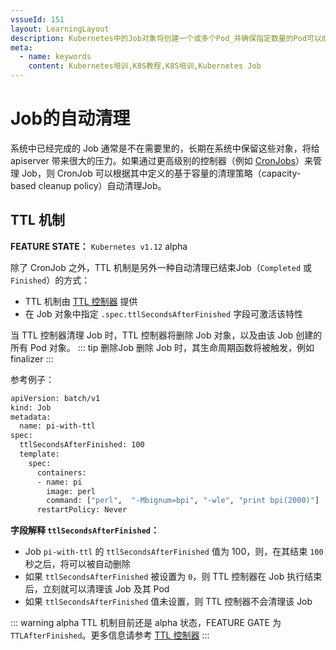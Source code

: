 ```yaml
---
vssueId: 151
layout: LearningLayout
description: Kubernetes中的Job对象将创建一个或多个Pod_并确保指定数量的Pod可以成功执行到进程正常结束_本文描述如何自动清理已经结束的Pod
meta:
  - name: keywords
    content: Kubernetes培训,K8S教程,K8S培训,Kubernetes Job
---
```


# Job的自动清理

<AdSenseTitle>

</AdSenseTitle>

系统中已经完成的 Job 通常是不在需要里的，长期在系统中保留这些对象，将给 apiserver 带来很大的压力。如果通过更高级别的控制器（例如 [CronJobs](../wl-cronjob/)）来管理 Job，则 CronJob 可以根据其中定义的基于容量的清理策略（capacity-based cleanup policy）自动清理Job。

## TTL 机制

**FEATURE STATE：** `Kubernetes v1.12` <Badge type="warning">alpha</Badge>

除了 CronJob 之外，TTL 机制是另外一种自动清理已结束Job（`Completed` 或 `Finished`）的方式：
* TTL 机制由 [TTL 控制器](../wl-ttl/) 提供
* 在 Job 对象中指定 `.spec.ttlSecondsAfterFinished` 字段可激活该特性

当 TTL 控制器清理 Job 时，TTL 控制器将删除 Job 对象，以及由该 Job 创建的所有 Pod 对象。
::: tip 删除Job
删除 Job 时，其生命周期函数将被触发，例如 finalizer
:::

参考例子：

``` sh {6}
apiVersion: batch/v1
kind: Job
metadata:
  name: pi-with-ttl
spec:
  ttlSecondsAfterFinished: 100
  template:
    spec:
      containers:
      - name: pi
        image: perl
        command: ["perl",  "-Mbignum=bpi", "-wle", "print bpi(2000)"]
      restartPolicy: Never
```

**字段解释 `ttlSecondsAfterFinished`：**
* Job `pi-with-ttl` 的 `ttlSecondsAfterFinished` 值为 100，则，在其结束 `100` 秒之后，将可以被自动删除
* 如果 `ttlSecondsAfterFinished` 被设置为 `0`，则 TTL 控制器在 Job 执行结束后，立刻就可以清理该 Job 及其 Pod
* 如果 `ttlSecondsAfterFinished` 值未设置，则 TTL 控制器不会清理该 Job

::: warning alpha
TTL 机制目前还是 alpha 状态，FEATURE GATE 为 `TTLAfterFinished`。更多信息请参考 [TTL 控制器](../wl-ttl/)
:::
